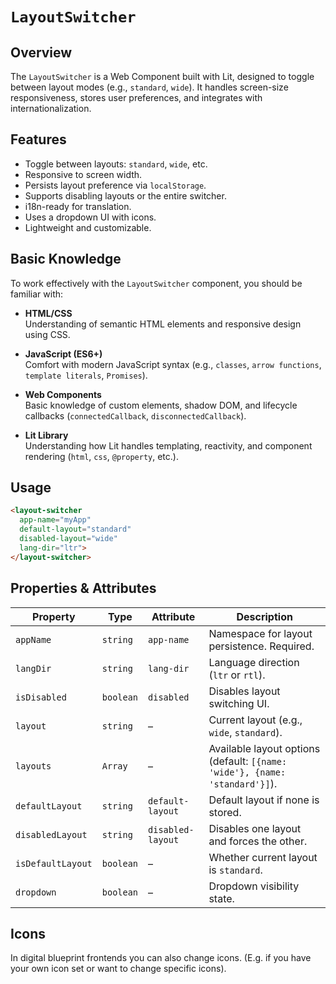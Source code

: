 # `LayoutSwitcher` 

## Overview

The `LayoutSwitcher` is a Web Component built with Lit, designed to toggle between layout modes (e.g., `standard`, `wide`). It handles screen-size responsiveness, stores user preferences, and integrates with internationalization.



## Features

- Toggle between layouts: `standard`, `wide`, etc.
- Responsive to screen width.
- Persists layout preference via `localStorage`.
- Supports disabling layouts or the entire switcher.
- i18n-ready for translation.
- Uses a dropdown UI with icons.
- Lightweight and customizable.



## Basic Knowledge

To work effectively with the `LayoutSwitcher` component, you should be familiar with:

- **HTML/CSS**  
  Understanding of semantic HTML elements and responsive design using CSS.

- **JavaScript (ES6+)**  
  Comfort with modern JavaScript syntax (e.g., `classes`, `arrow functions`, `template literals`, `Promises`).

- **Web Components**  
  Basic knowledge of custom elements, shadow DOM, and lifecycle callbacks (`connectedCallback`, `disconnectedCallback`).

- **Lit Library**  
  Understanding how Lit handles templating, reactivity, and component rendering (`html`, `css`, `@property`, etc.).
  


## Usage

```html
<layout-switcher
  app-name="myApp"
  default-layout="standard"
  disabled-layout="wide"
  lang-dir="ltr">
</layout-switcher>
```




## Properties & Attributes

| Property          | Type      | Attribute         | Description                                                                 |
| ----------------- | --------- | ----------------- | --------------------------------------------------------------------------- |
| `appName`         | `string`  | `app-name`        | Namespace for layout persistence. Required.                                 |
| `langDir`         | `string`  | `lang-dir`        | Language direction (`ltr` or `rtl`).                                        |
| `isDisabled`      | `boolean` | `disabled`        | Disables layout switching UI.                                               |
| `layout`          | `string`  | –                 | Current layout (e.g., `wide`, `standard`).                                  |
| `layouts`         | `Array`   | –                 | Available layout options (default: `[{name: 'wide'}, {name: 'standard'}]`). |
| `defaultLayout`   | `string`  | `default-layout`  | Default layout if none is stored.                                           |
| `disabledLayout`  | `string`  | `disabled-layout` | Disables one layout and forces the other.                                   |
| `isDefaultLayout` | `boolean` | –                 | Whether current layout is `standard`.                                       |
| `dropdown`        | `boolean` | –                 | Dropdown visibility state.                                                  |



## Icons

In digital blueprint frontends you can also change icons. (E.g. if you have your own icon set or want to change specific icons).

